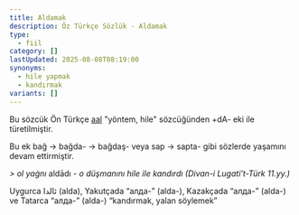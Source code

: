 ```yaml
---
title: Aldamak
description: Öz Türkçe Sözlük - Aldamak
type:
  - fiil
category: []
lastUpdated: 2025-08-08T08:19:00
synonyms:
  - hile yapmak
  - kandırmak
variants: []
---
```

Bu sözcük Ön Türkçe [aal](/pt/aal) "yöntem, hile" sözcüğünden +dA- eki ile türetilmiştir. 

Bu ek bağ -> bağda- -> bağdaş- veya sap -> sapta- gibi sözlerde yaşamını devam ettirmiştir.

_> ol_ _yaġnı_ aldādı - _o düşmanını hile ile kandırdı (_Divan-i Lugati't-Türk 11.yy._)_

Uygurca ئالدا (alda), Yakutçada “алда-” (alda-), Kazakçada “алда-” (alda-) ve Tatarca  “алда-” (alda-)  “kandırmak, yalan söylemek”
